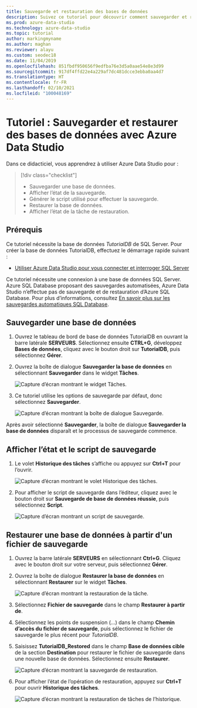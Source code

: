 ```yaml
---
title: Sauvegarde et restauration des bases de données
description: Suivez ce tutoriel pour découvrir comment sauvegarder et restaurer des bases de données avec Azure Data Studio.
ms.prod: azure-data-studio
ms.technology: azure-data-studio
ms.topic: tutorial
author: markingmyname
ms.author: maghan
ms.reviewer: alayu
ms.custom: seodec18
ms.date: 11/04/2019
ms.openlocfilehash: 851fbdf950656f9edfba76e3d5a0aae54e8e3d99
ms.sourcegitcommit: 917df4ffd22e4a229af7dc481dcce3ebba0aa4d7
ms.translationtype: HT
ms.contentlocale: fr-FR
ms.lasthandoff: 02/10/2021
ms.locfileid: "100048169"
---
```

# <a name="tutorial-back-up-and-restore-databases-using-azure-data-studio"></a>Tutoriel : Sauvegarder et restaurer des bases de données avec Azure Data Studio

Dans ce didacticiel, vous apprendrez à utiliser Azure Data Studio pour :
> [!div class="checklist"]
> * Sauvegarder une base de données.
> * Afficher l’état de la sauvegarde.
> * Générer le script utilisé pour effectuer la sauvegarde.
> * Restaurer la base de données.
> * Afficher l’état de la tâche de restauration.

## <a name="prerequisites"></a>Prérequis

Ce tutoriel nécessite la base de données *TutorialDB* de SQL Server. Pour créer la base de données TutorialDB, effectuez le démarrage rapide suivant :

* [Utiliser Azure Data Studio pour vous connecter et interroger SQL Server](quickstart-sql-server.md)

Ce tutoriel nécessite une connexion à une base de données SQL Server. Azure SQL Database proposant des sauvegardes automatisées, Azure Data Studio n’effectue pas de sauvegarde et de restauration d’Azure SQL Database. Pour plus d’informations, consultez [En savoir plus sur les sauvegardes automatiques SQL Database](/azure/sql-database/sql-database-automated-backups).

## <a name="back-up-a-database"></a>Sauvegarder une base de données

1. Ouvrez le tableau de bord de base de données TutorialDB en ouvrant la barre latérale **SERVEURS**. Sélectionnez ensuite **CTRL+G**, développez **Bases de données**, cliquez avec le bouton droit sur **TutorialDB**, puis sélectionnez **Gérer**.

1. Ouvrez la boîte de dialogue **Sauvegarder la base de données** en sélectionnant **Sauvegarder** dans le widget **Tâches**.

   ![Capture d’écran montrant le widget Tâches.](./media/tutorial-backup-restore-sql-server/tasks.png)

1. Ce tutoriel utilise les options de sauvegarde par défaut, donc sélectionnez **Sauvegarder**.

   ![Capture d’écran montrant la boîte de dialogue Sauvegarde.](./media/tutorial-backup-restore-sql-server/backup-dialog.png)

Après avoir sélectionné **Sauvegarder**, la boîte de dialogue **Sauvegarder la base de données** disparaît et le processus de sauvegarde commence.

## <a name="view-the-backup-status-and-the-backup-script"></a>Afficher l’état et le script de sauvegarde

1. Le volet **Historique des tâches** s’affiche ou appuyez sur **Ctrl+T** pour l’ouvrir.

   ![Capture d’écran montrant le volet Historique des tâches.](./media/tutorial-backup-restore-sql-server/task-history.png)

1. Pour afficher le script de sauvegarde dans l’éditeur, cliquez avec le bouton droit sur **Sauvegarde de base de données réussie**, puis sélectionnez **Script**.

   ![Capture d’écran montrant un script de sauvegarde.](./media/tutorial-backup-restore-sql-server/task-script.png)

## <a name="restore-a-database-from-a-backup-file"></a>Restaurer une base de données à partir d'un fichier de sauvegarde

1. Ouvrez la barre latérale **SERVEURS** en sélectionnant **Ctrl+G**. Cliquez avec le bouton droit sur votre serveur, puis sélectionnez **Gérer**.

1. Ouvrez la boîte de dialogue **Restaurer la base de données** en sélectionnant **Restaurer** sur le widget **Tâches**.

   ![Capture d’écran montrant la restauration de la tâche.](media/tutorial-backup-restore-sql-server/tasks-restore.png)

1. Sélectionnez **Fichier de sauvegarde** dans le champ **Restaurer à partir de**.

1. Sélectionnez les points de suspension (...) dans le champ **Chemin d’accès du fichier de sauvegarde**, puis sélectionnez le fichier de sauvegarde le plus récent pour *TutorialDB*.

1. Saisissez **TutorialDB_Restored** dans le champ **Base de données cible** de la section **Destination** pour restaurer le fichier de sauvegarde dans une nouvelle base de données. Sélectionnez ensuite **Restaurer**.

   ![Capture d’écran montrant la sauvegarde de restauration.](./media/tutorial-backup-restore-sql-server/restore.png)

1. Pour afficher l’état de l’opération de restauration, appuyez sur **Ctrl+T** pour ouvrir **Historique des tâches**.

   ![Capture d’écran montrant la restauration de tâches de l’historique.](./media/tutorial-backup-restore-sql-server/task-history-restore.png)